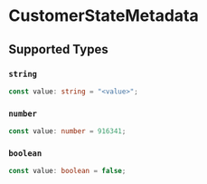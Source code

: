 # CustomerStateMetadata


## Supported Types

### `string`

```typescript
const value: string = "<value>";
```

### `number`

```typescript
const value: number = 916341;
```

### `boolean`

```typescript
const value: boolean = false;
```

